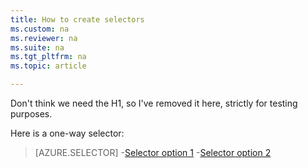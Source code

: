 ```yaml
---
title: How to create selectors
ms.custom: na
ms.reviewer: na
ms.suite: na
ms.tgt_pltfrm: na
ms.topic: article

---
```

Don't think we need the H1, so I've removed it here, strictly for testing purposes.

Here is a one-way selector:

> [AZURE.SELECTOR]
-[Selector option 1](lp-selector1.md)
-[Selector option 2](lp-selector2.md)

